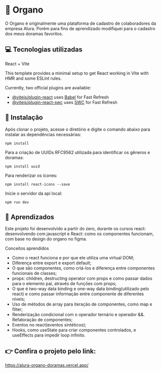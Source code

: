 # 👥 Organo

O Organo é originalmente uma plataforma de cadastro de colaboradores da empresa Alura. Porém para fins de aprendizado modifiquei para o cadastro dos meus doramas favoritos.

## 💻 Tecnologias utilizadas

React + Vite

This template provides a minimal setup to get React working in Vite with HMR and some ESLint rules.

Currently, two official plugins are available:

- [@vitejs/plugin-react](https://github.com/vitejs/vite-plugin-react/blob/main/packages/plugin-react/README.md) uses [Babel](https://babeljs.io/) for Fast Refresh
- [@vitejs/plugin-react-swc](https://github.com/vitejs/vite-plugin-react-swc) uses [SWC](https://swc.rs/) for Fast Refresh

## 🚀 Instalação

Após clonar o projeto, acesse o diretório e digite o comando abaixo para instalar as dependências necessárias:

```
npm install
```

Para a criação de UUIDs RFC9562 utilizada para identificar os gêneros e doramas:

```
npm install uuid
```

Para renderizar os ícones:

```
npm install react-icons --save
```

Inicie o servidor da api local:

```
npm run dev
```

## 📕 Aprendizados

Este projeto foi desenvolvido a partir do zero, durante os cursos react: desenvolvendo com javascript e React: como os componentes funcionam, com base no design do organo no figma.

Conceitos aprendidos

- Como o react funciona e por que ele utiliza uma virtual DOM;
- Diferença entre export e export default;
- O que são componentes, como criá-los e diferença entre componentes funcionais de classes;
- props: children, destructing operator com props e como passar dados para o elemento pai, através de funções com props;
- O que é two-way data binding e one-way data binding(utilizado pelo react) e como passar informação entre componente de diferentes níveis;
- Uso de métodos de array para iteração de componentes, como map e filter;
- Renderização condicional com o operador ternário e operador &&. Refatoração de componentes;
- Eventos no react(eventos sintéticos);
- Hooks, como useState para criar componentes controlados, e useEffects para impedir loop infinito.


## 👉 Confira o projeto pelo link:

https://alura-organo-doramas.vercel.app/